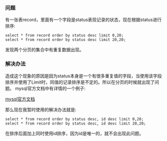 ### 问题
有一张表record，里面有一个字段是status表现记录的状态，现在根据status进行排序:
```
select * from record order by status desc limit 0,20;
select * from record order by status desc limit 20,20;
```
发现两个分页的集合中有重复数据出现。

### 解决办法
造成这个现象的原因是因为status本身是一个有很多重复值的字段，当使用该字段排序并使用了Limit时，同值的记录排序是不定的。所以在分页的时候就出现了问题。
mysql官方文档中有详情的一个例子:
<html>
<a href="https://dev.mysql.com/doc/refman/5.7/en/limit-optimization.html" target="_blank">mysql官方文档</a>
</html>

那么现在我暂时使用的解决办法就是:
```
select * from record order by status desc, id desc limit 0,20;
select * from record order by status desc, id desc limit 20,20;
```
在排序后面加上同时使用id排序，因为id是唯一的，就不会出现此问题。
